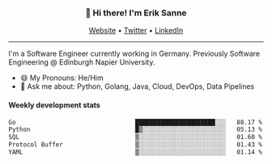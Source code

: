 <h3 align="center">👋 Hi there! I'm Erik Sanne</h3>
<p align="center">
  <a href="https://eriksanne.com">Website</a> •
  <a href="https://twitter.com/ErikKonradSanne">Twitter</a> •
  <a href="https://www.linkedin.com/in/eriksanne/">LinkedIn</a>
</p>

---
I'm a Software Engineer currently working in Germany. Previously Software Engineering @ Edinburgh Napier University.

- 😄 My Pronouns: He/Him
- 💬 Ask me about: Python, Golang, Java, Cloud, DevOps, Data Pipelines

<h4>Weekly development stats</h4>
<!--START_SECTION:waka-->

```txt
Go                                 ██████████████████████░░░   88.17 %
Python                             █▒░░░░░░░░░░░░░░░░░░░░░░░   05.13 %
SQL                                ▒░░░░░░░░░░░░░░░░░░░░░░░░   01.60 %
Protocol Buffer                    ▒░░░░░░░░░░░░░░░░░░░░░░░░   01.43 %
YAML                               ▒░░░░░░░░░░░░░░░░░░░░░░░░   01.14 %
```

<!--END_SECTION:waka-->
